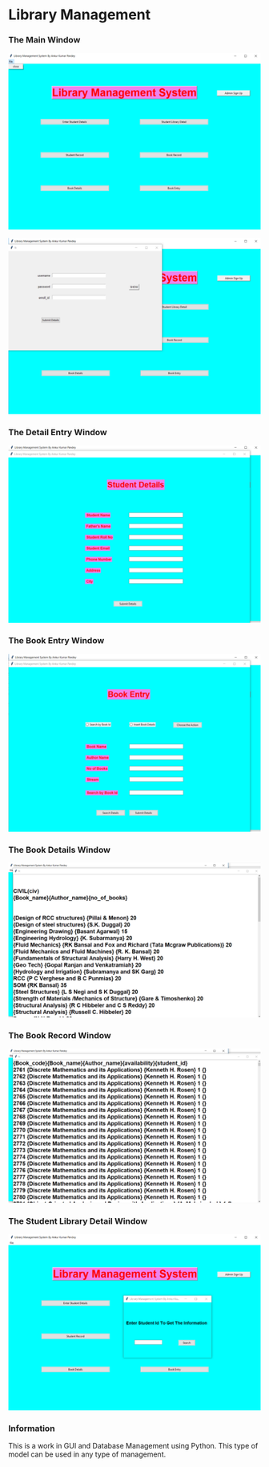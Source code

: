 # Library Management


### The Main Window
![alt text](screenshots/main.png "This is main contolling window")

![alt text](screenshots/login.png "This is login window of admins")

### The Detail Entry Window
![alt text](screenshots/stu_det.png "This is main contolling window")

### The Book Entry Window
![alt text](screenshots/book_ent.png "This is main contolling window")

### The Book Details Window
![alt text](screenshots/book_det.png "This is main contolling window")

### The Book Record Window
![alt text](screenshots/book_rec.png "This is main contolling window")

### The Student Library Detail Window
![alt text](screenshots/stu_lib_det.png "This is main contolling window")

### Information
This is a work in GUI and Database Management using Python.
This type of model can be used in any type of management.

